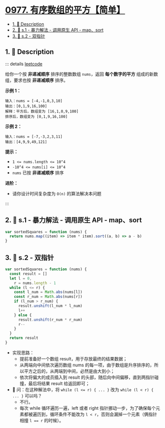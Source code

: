# [0977. 有序数组的平方【简单】](https://github.com/tnotesjs/TNotes.leetcode/tree/main/notes/0977.%20%E6%9C%89%E5%BA%8F%E6%95%B0%E7%BB%84%E7%9A%84%E5%B9%B3%E6%96%B9%E3%80%90%E7%AE%80%E5%8D%95%E3%80%91)

<!-- region:toc -->

- [1. 📝 Description](#1--description)
- [2. 🎯 s.1 - 暴力解法 - 调用原生 API - map、sort](#2--s1---暴力解法---调用原生-api---mapsort)
- [3. 🎯 s.2 - 双指针](#3--s2---双指针)

<!-- endregion:toc -->

## 1. 📝 Description

::: details [leetcode](https://leetcode.cn/problems/squares-of-a-sorted-array)

给你一个按 **非递减顺序** 排序的整数数组 `nums`，返回 **每个数字的平方** 组成的新数组，要求也按 **非递减顺序** 排序。

**示例 1：**

```
输入：nums = [-4,-1,0,3,10]
输出：[0,1,9,16,100]
解释：平方后，数组变为 [16,1,0,9,100]
排序后，数组变为 [0,1,9,16,100]
```

**示例 2：**

```
输入：nums = [-7,-3,2,3,11]
输出：[4,9,9,49,121]
```

**提示：**

- `1 <= nums.length <= 10^4`
- `-10^4 <= nums[i] <= 10^4`
- `nums` 已按 **非递减顺序** 排序

**进阶：**

- 请你设计时间复杂度为 `O(n)` 的算法解决本问题

:::

## 2. 🎯 s.1 - 暴力解法 - 调用原生 API - map、sort

```js
var sortedSquares = function (nums) {
  return nums.map((item) => item * item).sort((a, b) => a - b)
}
```

## 3. 🎯 s.2 - 双指针

```js
var sortedSquares = function (nums) {
  const result = []
  let l = 0,
    r = nums.length - 1
  while (l <= r) {
    const l_num = Math.abs(nums[l])
    const r_num = Math.abs(nums[r])
    if (l_num > r_num) {
      result.unshift(l_num * l_num)
      l++
    } else {
      result.unshift(r_num * r_num)
      r--
    }
  }
  return result
}
```

- 实现思路：
  - 提前准备好一个数组 result，用于存放最终的结果数据；
  - 从两端向中间依次遍历数组 nums 的每一项，由于数组是升序排序的，所以平方之后的，从两端到中间，必然是由大到小；
  - 依次将偏大的成员插入到 result 的头部，随后向中间偏移，直到两指针碰撞，最后将结果 result 给返回即可；
- 🤔 问：在这种解法中，将 `while (l <= r) { ... }` 改为 `while (l < r) { ... }` 可以吗？
  - 不行。
  - 每次 while 循环遍历一遍，left 或者 right 指针挪动一步，为了确保每个元素都被遍历到，循环条件不能改为 `l < r`，否则会漏掉一个元素（俩指针相撞 `l == r` 的时候）。
